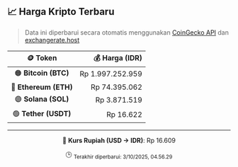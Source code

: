 

<!-- HARGA_KRIPTO -->
## 📈 Harga Kripto Terbaru

> Data ini diperbarui secara otomatis menggunakan [CoinGecko API](https://www.coingecko.com/) dan [exchangerate.host](https://exchangerate.host/)

<div align="center">

| 🪙 Token | 💰 Harga (IDR) |
|:------:|---------------:|
| 🟠 **Bitcoin (BTC)**   | Rp 1.997.252.959 |
| 🔵 **Ethereum (ETH)**  | Rp 74.395.062 |
| 🟣 **Solana (SOL)**    | Rp 3.871.519 |
| 🟢 **Tether (USDT)**   | Rp 16.622 |

---

💱 **Kurs Rupiah (USD → IDR)**: Rp 16.609

🕒 <sub>Terakhir diperbarui: 3/10/2025, 04.56.29</sub>

</div>
<!-- /HARGA_KRIPTO -->